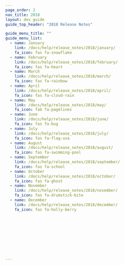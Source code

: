 ```yaml
---
page_order: 2
nav_title: 2018
layout: dev_guide
guide_top_header: "2018 Release Notes"

guide_menu_title: ""
guide_menu_list:
  - name: January
    link: /docs/help/release_notes/2018/january/
    fa_icon: fas fa-snowflake
  - name: February
    link: /docs/help/release_notes/2018/february/
    fa_icon: fas fa-heart
  - name: March
    link: /docs/help/release_notes/2018/march/
    fa_icon: fas fa-rainbow
  - name: April
    link: /docs/help/release_notes/2018/april/
    fa_icon: fas fa-cloud-rain
  - name: May
    link: /docs/help/release_notes/2018/may/
    fa_icon: fab fa-pagelines
  - name: June
    link: /docs/help/release_notes/2018/june/
    fa_icon: fas fa-bug
  - name: July
    link: /docs/help/release_notes/2018/july/
    fa_icon: fas fa-flag-usa
  - name: August
    link: /docs/help/release_notes/2018/august/
    fa_icon: fas fa-swimming-pool
  - name: September
    link: /docs/help/release_notes/2018/september/
    fa_icon: fas fa-school
  - name: October
    link: /docs/help/release_notes/2018/october/
    fa_icon: fas fa-ghost
  - name: November
    link: /docs/help/release_notes/2018/november/
    fa_icon: fas fa-drumstick-bite
  - name: December
    link: /docs/help/release_notes/2018/december/
    fa_icon: fas fa-holly-berry










---
```

